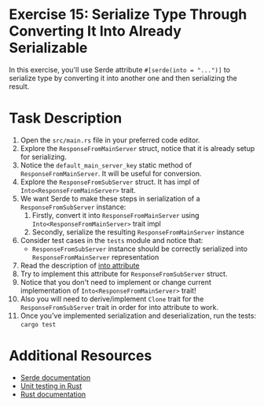 # Exercise 15: Serialize Type Through Converting It Into Already Serializable

In this exercise, you'll use Serde attribute `#[serde(into = "...")]` to serialize type by converting it into another one and then serializing the result.

# Task Description

1. Open the `src/main.rs` file in your preferred code editor.
2. Explore the `ResponseFromMainServer` struct, notice that it is already setup for serializing.
3. Notice the `default_main_server_key` static method of `ResponseFromMainServer`. It will be useful for conversion.
4. Explore the `ResponseFromSubServer` struct. It has impl of `Into<ResponseFromMainServer>` trait.
5. We want Serde to make these steps in serialization of a `ResponseFromSubServer` instance:
   1. Firstly, convert it into `ResponseFromMainServer` using `Into<ResponseFromMainServer>` trait impl
   2. Secondly, serialize the resulting `ResponseFromMainServer` instance
6. Consider test cases in the `tests` module and notice that:
   - `ResponseFromSubServer` instance should be correctly serialized into `ResponseFromMainServer` representation
7. Read the description of [into attribute](https://serde.rs/container-attrs.html#into)
8. Try to implement this attribute for `ResponseFromSubServer` struct.
9. Notice that you don't need to implement or change current implementation of `Into<ResponseFromMainServer>` trait!
10. Also you will need to derive/implement `Clone` trait for the `ResponseFromSubServer` trait in order for into attribute to work.
11. Once you've implemented serialization and deserialization, run the tests: `cargo test`

# Additional Resources

* [Serde documentation](https://serde.rs/)
* [Unit testing in Rust](https://doc.rust-lang.org/rust-by-example/testing/unit_testing.html)
* [Rust documentation](https://www.rust-lang.org/learn)


